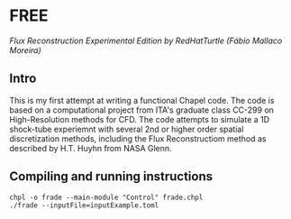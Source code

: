 # FREE
*Flux Reconstruction Experimental Edition*
*by RedHatTurtle (Fábio Mallaco Moreira)*

## Intro
This is my first attempt at writing a functional Chapel code. The code is based on a computational project from ITA's
graduate class CC-299 on High-Resolution methods for CFD. The code attempts to simulate a 1D shock-tube experiemnt with
several 2nd or higher order spatial discretization methods, including the Flux Reconstructiom method as described by
H.T. Huyhn from NASA Glenn.

## Compiling and running instructions

```
chpl -o frade --main-module "Control" frade.chpl
./frade --inputFile=inputExample.toml
```
